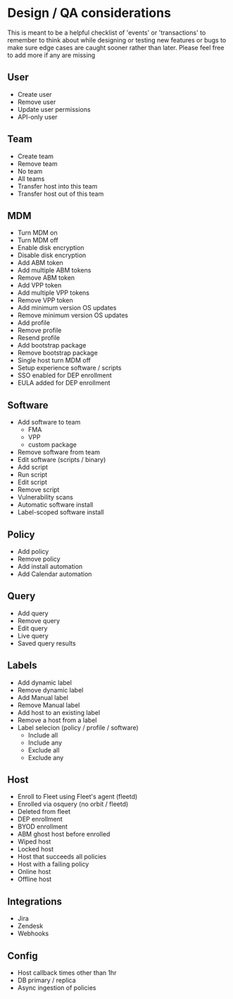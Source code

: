 # Design / QA considerations

This is meant to be a helpful checklist of 'events' or 'transactions' to remember to think about while designing or testing new features or bugs to make sure edge cases are caught sooner rather than later. Please feel free to add more if any are missing

## User

- Create user
- Remove user
- Update user permissions
- API-only user

## Team

- Create team
- Remove team
- No team
- All teams
- Transfer host into this team
- Transfer host out of this team

## MDM

- Turn MDM on
- Turn MDM off
- Enable disk encryption
- Disable disk encryption
- Add ABM token
- Add multiple ABM tokens
- Remove ABM token
- Add VPP token
- Add multiple VPP tokens
- Remove VPP token
- Add minimum version OS updates
- Remove minimum version OS updates
- Add profile
- Remove profile
- Resend profile
- Add bootstrap package
- Remove bootstrap package
- Single host turn MDM off
- Setup experience software / scripts
- SSO enabled for DEP enrollment
- EULA added for DEP enrollment

## Software

- Add software to team
  - FMA
  - VPP
  - custom package
- Remove software from team
- Edit software (scripts / binary)
- Add script
- Run script
- Edit script
- Remove script
- Vulnerability scans
- Automatic software install
- Label-scoped software install

## Policy

- Add policy
- Remove policy
- Add install automation
- Add Calendar automation

## Query

- Add query
- Remove query
- Edit query
- Live query
- Saved query results

## Labels

- Add dynamic label
- Remove dynamic label
- Add Manual label
- Remove Manual label
- Add host to an existing label
- Remove a host from a label
- Label selecion (policy / profile / software)
  - Include all
  - Include any
  - Exclude all
  - Exclude any

## Host

- Enroll to Fleet using Fleet's agent (fleetd)
- Enrolled via osquery (no orbit / fleetd)
- Deleted from fleet
- DEP enrollment
- BYOD enrollment
- ABM ghost host before enrolled
- Wiped host
- Locked host
- Host that succeeds all policies
- Host with a failing policy
- Online host
- Offline host

## Integrations

- Jira
- Zendesk
- Webhooks

## Config

- Host callback times other than 1hr
- DB primary / replica
- Async ingestion of policies
